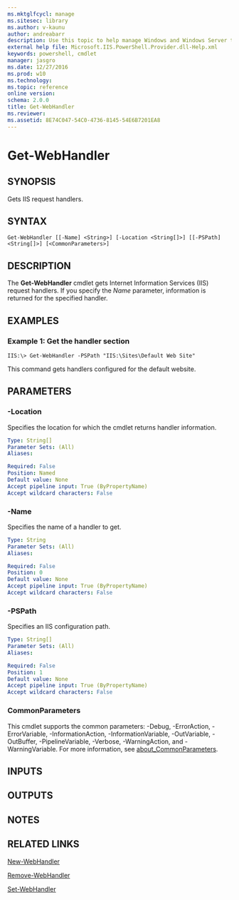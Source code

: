 ```yaml
---
ms.mktglfcycl: manage
ms.sitesec: library
ms.author: v-kaunu
author: andreabarr
description: Use this topic to help manage Windows and Windows Server technologies with Windows PowerShell.
external help file: Microsoft.IIS.PowerShell.Provider.dll-Help.xml
keywords: powershell, cmdlet
manager: jasgro
ms.date: 12/27/2016
ms.prod: w10
ms.technology: 
ms.topic: reference
online version: 
schema: 2.0.0
title: Get-WebHandler
ms.reviewer:
ms.assetid: 8E74C047-54C0-4736-8145-54E6B7201EA8
---
```


# Get-WebHandler

## SYNOPSIS
Gets IIS request handlers.

## SYNTAX

```
Get-WebHandler [[-Name] <String>] [-Location <String[]>] [[-PSPath] <String[]>] [<CommonParameters>]
```

## DESCRIPTION
The **Get-WebHandler** cmdlet gets Internet Information Services (IIS) request handlers.
If you specify the *Name* parameter, information is returned for the specified handler.

## EXAMPLES

### Example 1: Get the handler section
```
IIS:\> Get-WebHandler -PSPath "IIS:\Sites\Default Web Site"
```

This command gets handlers configured for the default website.

## PARAMETERS

### -Location
Specifies the location for which the cmdlet returns handler information.

```yaml
Type: String[]
Parameter Sets: (All)
Aliases: 

Required: False
Position: Named
Default value: None
Accept pipeline input: True (ByPropertyName)
Accept wildcard characters: False
```

### -Name
Specifies the name of a handler to get.

```yaml
Type: String
Parameter Sets: (All)
Aliases: 

Required: False
Position: 0
Default value: None
Accept pipeline input: True (ByPropertyName)
Accept wildcard characters: False
```

### -PSPath
Specifies an IIS configuration path.

```yaml
Type: String[]
Parameter Sets: (All)
Aliases: 

Required: False
Position: 1
Default value: None
Accept pipeline input: True (ByPropertyName)
Accept wildcard characters: False
```

### CommonParameters
This cmdlet supports the common parameters: -Debug, -ErrorAction, -ErrorVariable, -InformationAction, -InformationVariable, -OutVariable, -OutBuffer, -PipelineVariable, -Verbose, -WarningAction, and -WarningVariable. For more information, see [about_CommonParameters](http://go.microsoft.com/fwlink/?LinkID=113216).

## INPUTS

## OUTPUTS

## NOTES

## RELATED LINKS

[New-WebHandler](./New-WebHandler.md)

[Remove-WebHandler](./Remove-WebHandler.md)

[Set-WebHandler](./Set-WebHandler.md)

